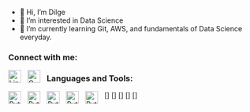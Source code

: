 - 👋 Hi, I’m Dilge
- 👀 I’m interested in Data Science
- 🌱 I’m currently learning Git, AWS, and fundamentals of Data Science everyday.

### Connect with me:
[<img align="left" alt="Linkedin" width="26px" src="https://simpleicons.org/icons/linkedin.svg" style="padding-right:10px;" />][linkedin]
[<img align="left" alt="Gmail" width="26px" src="https://simpleicons.org/icons/gmail.svg" style="padding-right:10px;" />][gmail]

### Languages and Tools:

[<img align="left" alt="Python" width="26px" src="https://simpleicons.org/icons/python.svg" style="padding-right:10px;" />]
[<img align="left" alt="Python" width="26px" src="https://simpleicons.org/icons/python.svg" style="padding-right:10px;" />]
[<img align="left" alt="Python" width="26px" src="https://simpleicons.org/icons/python.svg" style="padding-right:10px;" />]
[<img align="left" alt="Python" width="26px" src="https://simpleicons.org/icons/python.svg" style="padding-right:10px;" />]
[<img align="left" alt="Python" width="26px" src="https://simpleicons.org/icons/python.svg" style="padding-right:10px;" />]

[linkedin]: https://www.linkedin.com/in/dilge-karakaş-68b880127/
[gmail]: karakasdilge@gmail.com
